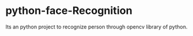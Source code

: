 # python-face-Recognition
Its an python project to recognize person through opencv library of python.
